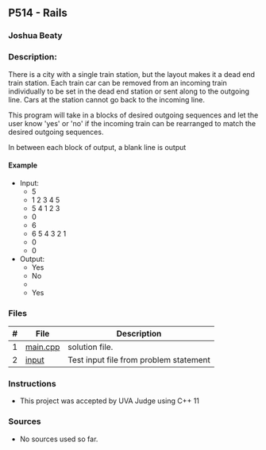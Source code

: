 ## P514 - Rails
### Joshua Beaty
### Description:

There is a city with a single train station, but the layout makes it a dead end train station. 
Each train car can be removed from an incoming train individually to be set in the dead end station or sent 
along to the outgoing line. Cars at the station cannot go back to the incoming line.

This program will take in a blocks of desired outgoing sequences and let the user know 'yes' or 'no' 
if the incoming train can be rearranged to match the desired outgoing sequences.

In between each block of output, a blank line is output

#### Example

- Input: 
    - 5
    - 1 2 3 4 5
    - 5 4 1 2 3
    - 0
    - 6
    - 6 5 4 3 2 1
    - 0
    - 0
- Output: 
    - Yes
    - No
    - 
    - Yes

### Files

|   #   | File                       | Description                                                |
| :---: | -------------------------- | ---------------------------------------------------------- |
|   1   | [main.cpp](./main.cpp)     | solution file.                                             |
|   2   | [input](./input)           | Test input file from problem statement                     |


### Instructions

- This project was accepted by UVA Judge using C++ 11

### Sources

- No sources used so far.